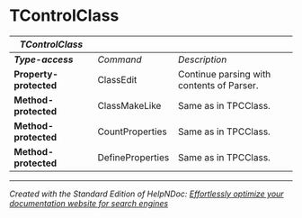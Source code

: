 # TControlClass

| ***TControlClass*** |  |  |
| --- | --- | --- |
| ***Type-access*** | *Command* | *Description* |
| **Property-protected** | ClassEdit | Continue parsing with contents of Parser. |
| **Method-protected** | ClassMakeLike | Same as in TPCClass. |
| **Method-protected** | CountProperties | Same as in TPCClass. |
| **Method-protected** | DefineProperties | Same as in TPCClass. |



***
_Created with the Standard Edition of HelpNDoc: [Effortlessly optimize your documentation website for search engines](<https://www.helpndoc.com/feature-tour/produce-html-websites/>)_
